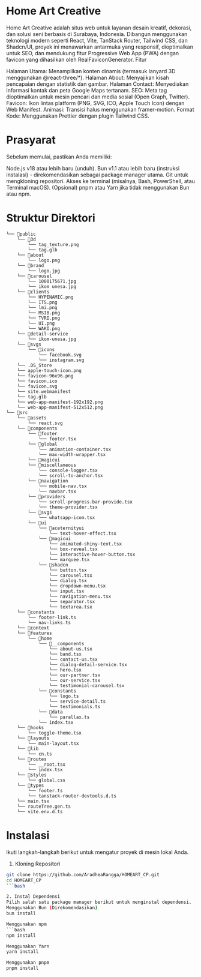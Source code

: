 # Home Art Creative

Home Art Creative adalah situs web untuk layanan desain kreatif, dekorasi, dan solusi seni berbasis di Surabaya, Indonesia. Dibangun menggunakan teknologi modern seperti React, Vite, TanStack Router, Tailwind CSS, dan Shadcn/UI, proyek ini menawarkan antarmuka yang responsif, dioptimalkan untuk SEO, dan mendukung fitur Progressive Web App (PWA) dengan favicon yang dihasilkan oleh RealFaviconGenerator.
Fitur

Halaman Utama: Menampilkan konten dinamis (termasuk lanyard 3D menggunakan @react-three/\*).
Halaman About: Menyajikan kisah pencapaian dengan statistik dan gambar.
Halaman Contact: Menyediakan informasi kontak dan peta Google Maps tertanam.
SEO: Meta tag dioptimalkan untuk mesin pencari dan media sosial (Open Graph, Twitter).
Favicon: Ikon lintas platform (PNG, SVG, ICO, Apple Touch Icon) dengan Web Manifest.
Animasi: Transisi halus menggunakan framer-motion.
Format Kode: Menggunakan Prettier dengan plugin Tailwind CSS.

# Prasyarat

Sebelum memulai, pastikan Anda memiliki:

Node.js v18 atau lebih baru (unduh).
Bun v1.1 atau lebih baru (instruksi instalasi) - direkomendasikan sebagai package manager utama.
Git untuk mengkloning repositori.
Akses ke terminal (misalnya, Bash, PowerShell, atau Terminal macOS).
(Opsional) pnpm atau Yarn jika tidak menggunakan Bun atau npm.

# Struktur Direktori

```
└── 📁public
    └── 📁3d
        └── tag_texture.png
        └── tag.glb
    └── 📁about
        └── logo.png
    └── 📁brand
        └── logo.jpg
    └── 📁carousel
        └── 1000175671.jpg
        └── ikom unesa.jpg
    └── 📁clients
        └── HYPENAMIC.png
        └── ITS.png
        └── lmi.png
        └── MSIB.png
        └── TVRI.png
        └── UI.png
        └── WAKI.png
    └── 📁detail-service
        └── ikom-unesa.jpg
    └── 📁svgs
        └── 📁icons
            └── facebook.svg
            └── instagram.svg
    └── .DS_Store
    └── apple-touch-icon.png
    └── favicon-96x96.png
    └── favicon.ico
    └── favicon.svg
    └── site.webmanifest
    └── tag.glb
    └── web-app-manifest-192x192.png
    └── web-app-manifest-512x512.png
└── 📁src
    └── 📁assets
        └── react.svg
    └── 📁components
        └── 📁footer
            └── footer.tsx
        └── 📁global
            └── animation-container.tsx
            └── max-width-wrapper.tsx
        └── 📁magicui
        └── 📁miscellaneous
            └── console-logger.tsx
            └── scroll-to-anchor.tsx
        └── 📁navigation
            └── mobile-nav.tsx
            └── navbar.tsx
        └── 📁providers
            └── scroll-progress.bar-provide.tsx
            └── theme-provider.tsx
        └── 📁svgs
            └── whatsapp-icom.tsx
        └── 📁ui
            └── 📁aceternityui
                └── text-hover-effect.tsx
            └── 📁magicui
                └── animated-shiny-text.tsx
                └── box-reveal.tsx
                └── interactive-hover-button.tsx
                └── marquee.tsx
            └── 📁shadcn
                └── button.tsx
                └── carousel.tsx
                └── dialog.tsx
                └── dropdown-menu.tsx
                └── input.tsx
                └── navigation-menu.tsx
                └── separator.tsx
                └── textarea.tsx
    └── 📁constants
        └── footer-link.ts
        └── nav-links.ts
    └── 📁context
    └── 📁features
        └── 📁home
            └── 📁__components
                └── about-us.tsx
                └── band.tsx
                └── contact-us.tsx
                └── dialog-detail-service.tsx
                └── hero.tsx
                └── our-partner.tsx
                └── our-service.tsx
                └── testimonial-carousel.tsx
            └── 📁constants
                └── logo.ts
                └── service-detail.ts
                └── testimonials.ts
            └── 📁data
                └── parallax.ts
            └── index.tsx
    └── 📁hooks
        └── toggle-theme.tsx
    └── 📁layouts
        └── main-layout.tsx
    └── 📁lib
        └── cn.ts
    └── 📁routes
        └── __root.tsx
        └── index.tsx
    └── 📁styles
        └── global.css
    └── 📁types
        └── footer.ts
        └── tanstack-router-devtools.d.ts
    └── main.tsx
    └── routeTree.gen.ts
    └── vite.env.d.ts
```

# Instalasi

Ikuti langkah-langkah berikut untuk mengatur proyek di mesin lokal Anda.

1. Kloning Repositori

````bash
git clone https://github.com/AradheaRangga/HOMEART_CP.git
cd HOMEART_CP
```bash

2. Instal Dependensi
Pilih salah satu package manager berikut untuk menginstal dependensi.
Menggunakan Bun (Direkomendasikan)
bun install

Menggunakan npm
```bash
npm install
````

```bash
Menggunakan Yarn
yarn install
```

```bash
Menggunakan pnpm
pnpm install
```
